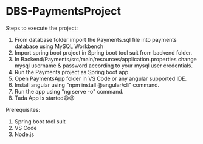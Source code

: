 # DBS-PaymentsProject


Steps to execute the project:
1. From database folder import the Payments.sql file into payments database using MySQL Workbench 
2. Import spring boot project in Spring boot tool suit from backend folder.
3. In Backend/Payments/src/main/resources/application.properties change mysql username & password according to your mysql user credentials.
4. Run the Payments project as Spring boot app.
5. Open PaymentsApp folder in VS Code or any angular supported IDE.
6. Install angular using "npm install @angular/cli" command.
7. Run the app using "ng serve -o" command.
8. Tada App is started😄😉


Prerequisites:
1. Spring boot tool suit
2. VS Code
3. Node.js

